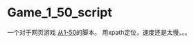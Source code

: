# Game_1_50_script

一个对于网页游戏 [从1-50](http://wap.jue-huo.com/app/html/game/1to50/1to50.html?from=singlemessage&isappinstalled=0)的脚本。
用xpath定位，速度还是太慢。。。

